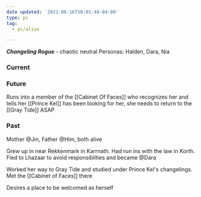 ```yaml
---
date updated: '2021-06-16T10:01:48-04:00'
type: pc
tag:
  - pc/alive

---
```


_**Changeling Rogue**_ - chaotic neutral
Personas: Halden, Dara, Nia

### Current

### Future

Runs into a member of the [[Cabinet Of Faces]] who recognizes her and tells her [[Prince Kel]] has been looking for her, she needs to return to the [[Gray Tide]] ASAP

### Past

Mother @Jin, Father @Him, both alive

Grew up in near Rekkenmark in Karrnath. Had run ins with the law in Korth. Fled to Lhazaar to avoid responsiblities and became @Dara

Worked her way to Gray Tide and studied under Prince Kel's changelings. Met the [[Cabinet of Faces]] there

Desires a place to be welcomed as herself
